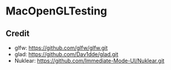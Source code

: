# MacOpenGLTesting

## Credit
- glfw: https://github.com/glfw/glfw.git
- glad: https://github.com/Dav1dde/glad.git
- Nuklear: https://github.com/Immediate-Mode-UI/Nuklear.git
